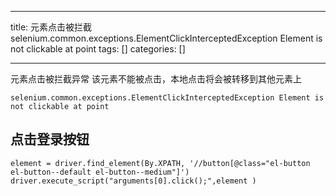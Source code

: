 
--- 
title:  元素点击被拦截selenium.common.exceptions.ElementClickInterceptedException Element is not clickable at point 
tags: []
categories: [] 

---
元素点击被拦截异常 该元素不能被点击，本地点击将会被转移到其他元素上

```
selenium.common.exceptions.ElementClickInterceptedException Element is not clickable at point

```

## 点击登录按钮

```
element = driver.find_element(By.XPATH, '//button[@class="el-button el-button--default el-button--medium"]')
driver.execute_script("arguments[0].click();",element )

```
